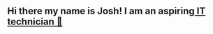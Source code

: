 ## Hi there my name is Josh! I am an aspiring<a href="https://www.linkedin.com/in/jgomez2126"> IT technician 👋</a>



